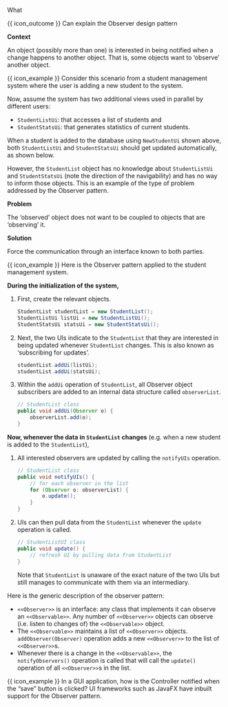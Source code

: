 <span id="title">What</span>

<span id="prereqs"></span>

<span id="outcomes">{{ icon_outcome }} Can explain the Observer design pattern</span>

<div id="body">


**Context**

An object (possibly more than one) is interested in being notified when a change happens to another object. That is, some objects want to ‘observe’ another object.

<box>

{{ icon_example }} Consider this scenario from a student management system where the user is adding a new student to the system.

<pic eager src="{{baseUrl}}/designPatterns/observer/what/images/sequenceDiagram.png" height="330" />
<p/>

Now, assume the system has two additional views used in parallel by different users:

* `StudentListUi`: that accesses a list of students and
* `StudentStatsUi`: that generates statistics of current students.

When a student is added to the database using `NewStudentUi` shown above, both `StudentListUi` and `StudentStatsUi` should get updated automatically, as shown below.

<pic eager src="{{baseUrl}}/designPatterns/observer/what/images/studentListUI.png" height="180" />
<p/>

However, the `StudentList` object has no knowledge about `StudentListUi` and `StudentStatsUi` (note the direction of the navigability) and has no way to inform those objects. This is an example of the type of problem addressed by the Observer pattern.

</box>

**Problem**

The ‘observed’ object does not want to be coupled to objects that are ‘observing’ it.

**Solution**

Force the communication through an interface known to both parties.

<pic eager src="{{baseUrl}}/designPatterns/observer/what/images/studentListObserver.png" height="160" />
<p/>

<box>

{{ icon_example }} Here is the Observer pattern applied to the student management system.

**During the initialization of the system,**

1. First, create the relevant objects.

   ```java
   StudentList studentList = new StudentList();
   StudentListUi listUi = new StudentListUi();
   StudentStatsUi statsUi = new StudentStatsUi();
   ```

1. Next, the two UIs indicate to the `StudentList` that they are interested in being updated whenever `StudentList` changes. This is also known as ‘subscribing for updates’.

   ```java
   studentList.addUi(listUi);
   studentList.addUi(statsUi);
   ```

1. Within the `addUi` operation of `StudentList`, all Observer object subscribers are added to an internal data structure called `observerList`.

   ```java
   // StudentList class
   public void addUi(Observer o) {
       observerList.add(o);
   }
   ```

**Now, whenever the data in `StudentList` changes** (e.g. when a new student is added to the `StudentList`),

1. All interested observers are updated by calling the `notifyUIs` operation.
   ```java
   // StudentList class
   public void notifyUIs() {
       // for each observer in the list
       for (Observer o: observerList) {
           o.update();
       }
   }
   ```

1. UIs can then pull data from the `StudentList` whenever the `update` operation is called.
   ```java
   // StudentListUI class
   public void update() {
       // refresh UI by pulling data from StudentList
   }
   ```
   Note that `StudentList` is unaware of the exact nature of the two UIs but still manages to communicate with them via an intermediary.

</box>

Here is the generic description of the observer pattern:

<pic eager src="{{baseUrl}}/designPatterns/observer/what/images/observableInterfaceDiagram.png" height="100" />
<p/>

* `<<Observer>>` is an interface: any class that implements it can observe an `<<Observable>>`. Any number of `<<Observer>>` objects can observe (i.e. listen to changes of) the `<<Observable>>` object.
* The `<<Observable>>` maintains a list of `<<Observer>>` objects. `addObserver(Observer)` operation adds a new `<<Observer>>` to the list of `<<Observer>>`s.
* Whenever there is a change in the `<<Observable>>`, the `notifyObservers()` operation is called that will call the `update()` operation of all `<<Observer>>`s in the list.

<box>

{{ icon_example }} In a GUI application, how is the Controller notified when the “save” button is clicked? UI frameworks such as JavaFX have inbuilt support for the Observer pattern.

</box>

</div>

<div id="extras">
<include src="exercisesPanel.md" boilerplate/>
</div>
